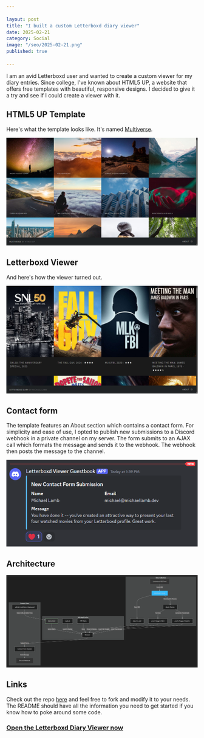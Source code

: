 ```yaml
---

layout: post
title: "I built a custom Letterboxd diary viewer"
date: 2025-02-21 
category: Social
image: "/seo/2025-02-21.png"
published: true

---
```


I am an avid Letterboxd user and wanted to create a custom viewer for my diary entries. Since college, I've known about HTML5 UP, a website that offers free templates with beautiful, responsive designs. I decided to give it a try and see if I could create a viewer with it.

## HTML5 UP Template

Here's what the template looks like. It's named [Multiverse](https://html5up.net/multiverse).

![Multiverse](/img/multiverse-capture.png)

## Letterboxd Viewer

And here's how the viewer turned out.

![Viewer](/img/letterboxd-viewer-capture.png)

## Contact form

The template features an About section which contains a contact form. For simplicity and ease of use, I opted to publish new submissions to a Discord webhook in a private channel on my server. The form submits to an AJAX call which formats the message and sends it to the webhook. The webhook then posts the message to the channel.

![Webhook](/img/letterboxd-viewer-webhook.png)

## Architecture

[![Architecture](/img/letterboxd-viewer-architecture.png)](/img/letterboxd-viewer-architecture.png)

## Links

Check out the repo [here](https://github.com/michaellambgelo/letterboxd-viewer) and feel free to fork and modify it to your needs. The README should have all the information you need to get started if you know how to poke around some code.

### [Open the Letterboxd Diary Viewer now](https://michaellambgelo.github.io/letterboxd-viewer/)
